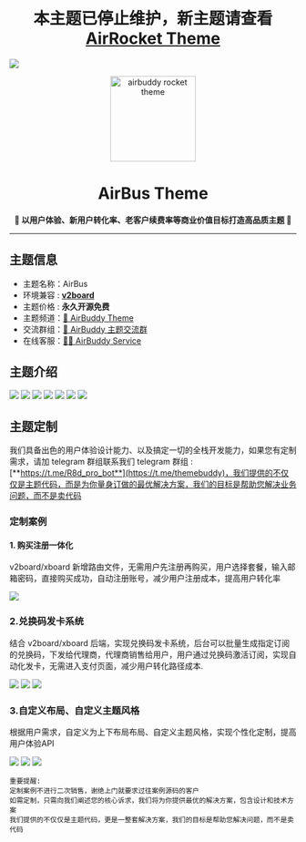 <div align="center">
    <h1>本主题已停止维护，新主题请查看<br><a href="https://github.com/dc8683/v2board-theme-airrocket">AirRocket Theme</a></h1>
</div>

![](https://github.com/dc8683/picx-images-hosting/raw/master/docs/M9IVJMR2HT8G8.4ub4f0ccif.webp)

<div align="center">
    <a href="https://r8d.pro"><img src="https://github.com/dc8683/picx-images-hosting/raw/master/AirBus-LOGO@1x.4xups4vz5r.webp" alt="airbuddy rocket theme" width="150" /></a>
    <h1>AirBus Theme</h1>
    <p><b>🚀 以用户体验、新用户转化率、老客户续费率等商业价值目标打造高品质主题 🚀</b></p>
</div>

------------------------------

## 主题信息

* 主题名称：AirBus
* 环境兼容 : [**v2board**](https://github.com/wyx2685/v2board)
* 主题价格 : **永久开源免费**
* 主题频道：[🚀 AirBuddy Theme](https://t.me/v2board_buddy)
* 交流群组：[💬 AirBuddy 主题交流群](https://t.me/themebuddy)
* 在线客服：[🏄‍♂️ AirBuddy Service](https://t.me/R8d_pro_bot)

## 主题介绍

![](https://github.com/dc8683/picx-images-hosting/raw/master/docs/AirBus.6ikhc6lkwn.webp)
![](https://github.com/dc8683/picx-images-hosting/raw/master/docs/AirBus.969xmjem8o.webp)
![](https://github.com/dc8683/picx-images-hosting/raw/master/docs/AirBus.7w70g7wmxd.webp)
![](https://github.com/dc8683/picx-images-hosting/raw/master/docs/AirBus.7i0kpcoc2c.webp)
![](https://github.com/dc8683/picx-images-hosting/raw/master/docs/AirBus.1zig97g3yq.webp)
![](https://github.com/dc8683/picx-images-hosting/raw/master/docs/AirBus.23226x96oe.webp)
![](https://github.com/dc8683/picx-images-hosting/raw/master/docs/AirBus.6ikhc6lkwd.webp)


## 主题定制

我们具备出色的用户体验设计能力、以及搞定一切的全栈开发能力，如果您有定制需求，请加 telegram 群组联系我们
telegram 群组 : [**https://t.me/R8d_pro_bot**](https://t.me/themebuddy)，我们提供的不仅仅是主题代码，而是为你量身订做的最优解决方案，我们的目标是帮助您解决业务问题，而不是卖代码

### 定制案例

#### 1. 购买注册一体化

v2board/xboard 新增路由文件，无需用户先注册再购买，用户选择套餐，输入邮箱密码，直接购买成功，自动注册账号，减少用户注册成本，提高用户转化率

![](https://github.com/dc8683/picx-images-hosting/raw/master/docs/esay.45vgk45fb.webp)

### 2.兑换码发卡系统

结合 v2board/xboard 后端，实现兑换码发卡系统，后台可以批量生成指定订阅的兑换码，下发给代理商，代理商销售给用户，用户通过兑换码激活订阅，实现自动化发卡，无需进入支付页面，减少用户转化路径成本.

![](https://github.com/dc8683/picx-images-hosting/raw/master/docs/custom02-01.7axctw4nrd.webp)
![](https://github.com/dc8683/picx-images-hosting/raw/master/docs/custom02-02.2a5a2bxt8r.webp)
![](https://github.com/dc8683/picx-images-hosting/raw/master/docs/AirBus.969xmj23s2.webp)

### 3.自定义布局、自定义主题风格

根据用户需求，自定义为上下布局布局、自定义主题风格，实现个性化定制，提高用户体验API

![](https://github.com/dc8683/picx-images-hosting/raw/master/docs/AirBus.5c163kio9q.webp)
![](https://github.com/dc8683/picx-images-hosting/raw/master/docs/custom3-5.3d4zd7zlu7.webp)
![](https://github.com/dc8683/picx-images-hosting/raw/master/docs/custom3-2.pfj2v6kia.webp)

```
重要提醒: 
定制案例不进行二次销售，谢绝上门就要求过往案例源码的客户
如需定制，只需向我们阐述您的核心诉求，我们将为你提供最优的解决方案，包含设计和技术方案
我们提供的不仅仅是主题代码，更是一整套解决方案，我们的目标是帮助您解决问题，而不是卖代码
```